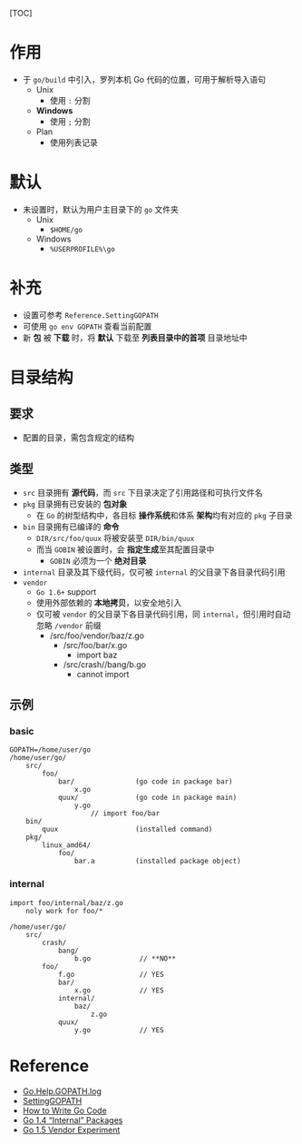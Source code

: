 
[TOC]

# 作用
- 于 `go/build` 中引入，罗列本机 Go 代码的位置，可用于解析导入语句
    - Unix
        - 使用 `:` 分割
    - **Windows**
        - 使用 `;` 分割
    - Plan 
        - 使用列表记录 
# 默认
- 未设置时，默认为用户主目录下的 `go` 文件夹
    - Unix
        - `$HOME/go`
    - Windows
        - `%USERPROFILE%\go`

# 补充
- 设置可参考 `Reference.SettingGOPATH`
- 可使用 `go env GOPATH` 查看当前配置
- 新 **包** 被 **下载** 时，将 **默认** 下载至 **列表目录中的首项** 目录地址中


# 目录结构

## 要求
- 配置的目录，需包含规定的结构

## 类型
- `src` 目录拥有 **源代码**，而 `src` 下目录决定了引用路径和可执行文件名
- `pkg` 目录拥有已安装的 **包对象**
    - 在 `Go` 的树型结构中，各目标 **操作系统**和体系 **架构**均有对应的 `pkg` 子目录
- `bin` 目录拥有已编译的 **命令**
    - `DIR/src/foo/quux` 将被安装至 `DIR/bin/quux`
    - 而当 `GOBIN` 被设置时，会 **指定生成**至其配置目录中
        - `GOBIN` 必须为一个 **绝对目录**
- `internal` 目录及其下级代码，仅可被 `internal` 的父目录下各目录代码引用
- `vendor`
    - `Go 1.6+` support
    - 使用外部依赖的 **本地拷贝**，以安全地引入
    - 仅可被 `vendor` 的父目录下各目录代码引用，同 `internal`，但引用时自动忽略 `/vendor` 前缀
        - /src/foo/vendor/baz/z.go
            - /src/foo/bar/x.go
                - import baz
            - /src/crash//bang/b.go
                - cannot import

## 示例
### basic
```
GOPATH=/home/user/go
/home/user/go/
    src/
        foo/
            bar/               (go code in package bar)
                x.go
            quux/              (go code in package main)
                y.go
                    // import foo/bar
    bin/
        quux                   (installed command)
    pkg/
        linux_amd64/
            foo/
                bar.a          (installed package object)
```


### internal
```
import foo/internal/baz/z.go
    noly work for foo/*
    
/home/user/go/
    src/
        crash/
            bang/
                b.go            // **NO**
        foo/                   
            f.go                // YES
            bar/               
                x.go            // YES
            internal/
                baz/           
                    z.go
            quux/              
                y.go            // YES
```


# Reference
- [Go.Help.GOPATH.log](http://otzm88f21.bkt.clouddn.com/411858e6-313f-4589-b9cb-a41a2718a5d9.log)
- [SettingGOPATH](https://golang.org/wiki/SettingGOPATH)
- [How to Write Go Code](https://golang.org/doc/code.html)
- [Go 1.4 “Internal” Packages](https://golang.org/s/go14internal)
- [Go 1.5 Vendor Experiment](https://golang.org/s/go15vendor)
